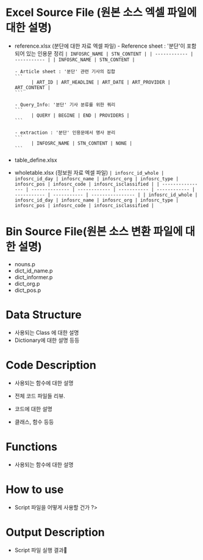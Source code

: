 #  Excel Source File (원본 소스  엑셀 파일에 대한 설명)
- reference.xlsx (분단에 대한 자료 엑셀 파일)
      - Reference sheet : '분단'이 포함되어 있는 인용문 정리
      ```
            | INFOSRC_NAME | STN_CONTENT |
            | ------------ | ----------- |
            | INFOSRC_NAME | STN_CONTENT |
      ```

      - Article sheet : '분단' 관련 기사의 집합
      ```
            | ART_ID | ART_HEADLINE | ART_DATE | ART_PROVIDER | ART_CONTENT |
      ```

      - Query_Info: '분단' 기사 분류를 위한 쿼리
      ```
            | QUERY | BEGINE | END | PROVIDERS | 
      ```
      
      - extraction : '분단' 인용문에서 명사 분리
      ```
            | INFOSRC_NAME | STN_CONTENT | NONE |
      ```

- table_define.xlsx

- wholetable.xlsx (정보원 자료 엑셀 파일)
      ```
            | infosrc_id_whole | infosrc_id_day | infosrc_name | infosrc_org | infosrc_type | infosrc_pos | infosrc_code | infosrc_isclassified |
            | ---------------- | -------------- | ------------ | ----------- | ------------ | ----------- | ----------- | ---------------- |
                        | infosrc_id_whole | infosrc_id_day | infosrc_name | infosrc_org | infosrc_type | infosrc_pos | infosrc_code | infosrc_isclassified |
      ```

#  Bin  Source File(원본 소스 변환 파일에 대한 설명)
-  nouns.p
-  dict_id_name.p
-  dict_informer.p
-  dict_org.p
-  dict_pos.p

# Data Structure 
- 사용되는 Class 에 대한 설명
- Dictionary에 대한 설명 등등



# Code Description 
- 사용되는 함수에 대한 설명

- 전체 코드 파일들 리뷰. 
- 코드에 대한 설명
- 클래스, 함수 등등

# Functions
- 사용되는 함수에 대한 설명
 
# How to use
- Script 파일을 어떻게 사용할 건가 ?>
 
 
# Output Description 
- Script 파일 실행 결과











